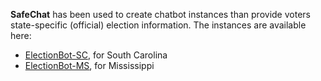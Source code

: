 **SafeChat** has been used to create chatbot instances than provide voters state-specific (official) 
election information. The instances are available here:

* [ElectionBot-SC](https://github.com/BharathMuppasani/Election-Chatbot-SC), for South Carolina
* [ElectionBot-MS](https://github.com/VishalPallagani/ElectionBot-MS), for Mississippi
